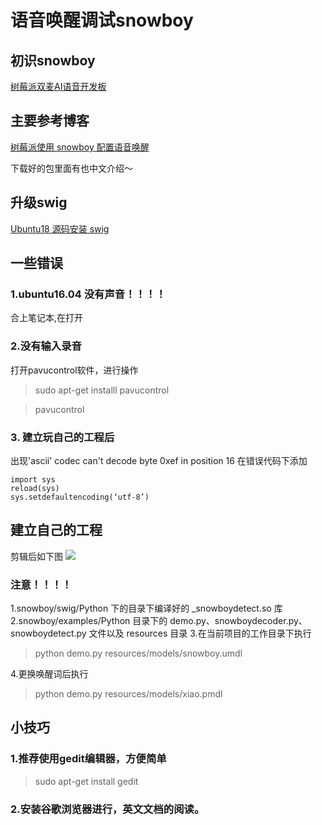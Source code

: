 #  语音唤醒调试snowboy
## 初识snowboy
[树莓派双麦AI语音开发板](https://www.corvin.cn/product/1403.html)
## 主要参考博客

[树莓派使用 snowboy 配置语音唤醒](https://www.jianshu.com/p/a1c06020f5fd)

下载好的包里面有也中文介绍～
## 升级swig

[Ubuntu18 源码安装 swig](https://blog.csdn.net/qq_40763929/article/details/96709642)

## 一些错误
### 1.**ubuntu16.04 没有声音**！！！！

合上笔记本,在打开

### 2.没有输入录音

打开pavucontrol软件，进行操作
>sudo apt-get installl pavucontrol

>pavucontrol
### 3. 建立玩自己的工程后
出现'ascii' codec can't decode byte 0xef in position 16
在错误代码下添加
``` 
import sys
reload(sys)
sys.setdefaultencoding(‘utf-8’)
```
## 建立自己的工程
剪辑后如下图
<img src ="https://daniao2017.github.io/img/in_post/plc/snowboy.png">

### 注意！！！！
1.snowboy/swig/Python 下的目录下编译好的 _snowboydetect.so 库
2.snowboy/examples/Python 目录下的 demo.py、snowboydecoder.py、snowboydetect.py 文件以及 resources 目录
3.在当前项目的工作目录下执行
>python demo.py resources/models/snowboy.umdl

4.更换唤醒词后执行
>python demo.py resources/models/xiao.pmdl

## 小技巧
### 1.推荐使用gedit编辑器，方便简单
>sudo apt-get install gedit
### 2.安装谷歌浏览器进行，英文文档的阅读。

